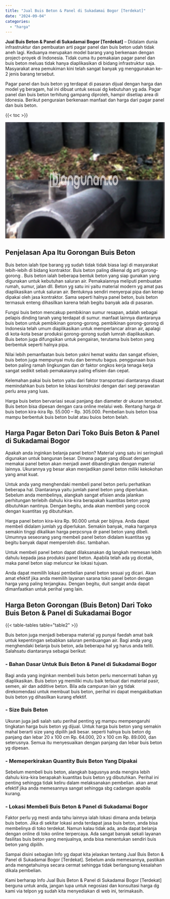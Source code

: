 ```yaml
---
title: "Jual Buis Beton & Panel di Sukadamai Bogor [Terdekat]"
date: "2024-09-04"
categories: 
  - "harga"
---
```


**Jual Buis Beton & Panel di Sukadamai Bogor \[Terdekat\]** – Didalam dunia infrastruktur dan pembuatan arti pagar panel dan buis beton udah tidak aneh lagi. Keduanya merupakan model barang yang berkenaan dengan project-proyek di Indonesia. Tidak cuma itu pemakaian pagar panel dan buis beton meluas tidak hanya diaplikasikan di bidang infrastruktur saja. Masyarakat area pemukiman kini telah sangat banyak yg menggunakan ke-2 jenis barang tersebut.

Pagar panel dan buis beton yg terdapat di pasaran dijual dengan harga dan model yg beragam, hal ini dibuat untuk sesuai dg kebutuhan yg ada. Pagar panel dan buis beton terhitung gampang diproleh, hampir disetiap area di Idonesia. Berikut penguraian berkenaan manfaat dan harga dari pagar panel dan buis beton.

{{< toc >}}

![Jual Buis Beton & Panel di Sukadamai Bogor [Terdekat]](/images/jual-panel-buis-beton-murah-28.png)

## Penjelasan Apa Itu Gorongan Buis Beton

Buis beton ialah tipe barang yg sudah tidak tidak biasa lagi di masyarakat lebih-lebih di bidang kontraktor. Buis beton paling dikenal dg arti gorong-gorong . Buis beton ialah beberapa bentuk beton yang siap gunakan yang digunakan untuk kebutuhan saluran air. Pemakaiannya meliputi pembuatan rumah, sumur, jalan dll. Beton yg satu ini yaitu material modern yg amat pas diaplikasikan untuk saluran air. Bentuknya sendiri menyerpai pipa dan kerap dipakai oleh jasa kontraktor. Sama seperti halnya panel beton, buis beton termasuk enteng dihasilkan karena telah begitu banyak ada di pasaran.

Fungsi buis beton mencakup pembikinan sumur resapan, adalah sebagai pelapis dinding tanah yang terdapat di sumur. manfaat lainnya diantaranya buis beton untuk pembikinan gorong-gorong. pembikinan gorong-gorong di Indonesia telah umum diaplikasikan untuk memperlancar aliran air, apalagi di kota-kota besar produksi gorong-gorong sudah lumrah diaplikasikan. Buis beton juga difungsikan untuk pengairan, terutama buis beton yang berbentuk seperti halnya pipa.

Nilai lebih pemanfaatan buis beton yakni hemat waktu dan sangat efisien, buis beton juga mempunyai mutu dan bermutu bagus. penggunaan buis beton paling ramah lingkungan dan dr faktor ongkos kerja tenaga kerja sangat sedikit sebab pemakaianya paling efisien dan cepat.

Kelemahan pakai buis beton yaitu dari faktor transportasi diantaranya disaat memindahkan buis beton ke lokasi konstruksi dengan dari segi perawatan perlu area yang luas.

Harga buis beton bervariasi seuai panjang dan diameter dr ukuran tersebut. Buis beton bisa dipesan dengan cara online melalui web. Rentang harga dr buis beton kira-kira Rp. 55.000 – Rp. 305.000. Pembelian buis beton bisa mampu berbentuk buis beton bulat atau buios beton belah.

## Harga Pagar Beton Dari Toko Buis Beton & Panel di Sukadamai Bogor

Apakah anda inginkan belanja panel beton? Material yang satu ini seringkali digunakan untuk bangunan besar. Dimana pagar yang dibuat dengan memakai panel beton akan menjadi awet dibandingkan dengan material lainnya. Ukurannya yg besar akan menjadikan panel beton miliki kekokohan yang amat kuat.

Untuk anda yang menghendaki membeli panel beton perlu perhatikan beberapa hal. Diantaranya yaitu jumlah panel beton yang diperlukan. Sebelum anda membelinya, alangkah sangat efisien anda jalankan perhitungan terlebih dahulu kira-kira berapakah kuantitas beton yang dibutuhkan nantinya. Dengan begitu, anda akan membeli yang cocok dengan kuantitas yg dibutuhkan.

Harga panel beton kira-kira Rp. 90.000 untuk per bijinya. Anda dapat membeli didalam jumlah yg diperlukan. Semakin banyak, maka harganya semakin tinggi dikalikan harga perpcsnya dr panel beton yang dibeli. Umumnya seseorang yang membeli panel beton didalam kuantitas yg begitu banyak dapat memperoleh disc. tambahan.

Untuk membeli panel beton dapat dilaksanakan dg langkah memesan lebih dahulu kepada jasa produksi panel beton. Apabila telah ada yg dicetak, maka panel beton siap meluncur ke lokasi tujuan.

Anda dapat memilih lokasi pembelian panel beton sesuai yg dicari. Akan amat efektif jika anda memilih layanan sarana toko panel beton dengan harga yang paling terjangkau. Dengan begitu, duit sangat anda dapat dimanfaatkan untuk perihal yang lain.

## Harga Beton Gorongan (Buis Beton) Dari Toko Buis Beton & Panel di Sukadamai Bogor

{{< table-tables table="table2" >}}

Buis beton juga menjadi beberapa material yg punyai faedah amat baik untuk kepentingan sebabkan saluran pembuangan air. Bagi anda yang menghendaki belanja buis beton, ada beberapa hal yg harus anda teliti. Salahsatu diantaranya sebagai berikut:

### \- Bahan Dasar Untuk Buis Beton & Panel di Sukadamai Bogor

Bagi anda yang inginkan membeli buis beton perlu mencermati bahan yg diaplikasikan. Buis beton yg memiliki mutu baik terbuat dari material pasir, semen, air dan additive beton. Bila ada campuran lain yg tidak direkomendasi untuk membuat buis beton, perihal ini dapat mengakibatkan buis beton yg dihasilkan kurang efektif.

### \- Size Buis Beton

Ukuran juga jadi salah satu perihal penting yg mampu mempengaruhi tingkatan harga buis beton yg dijual. Untuk harga buis beton yang semakin mahal berarti size yang dipilih jadi besar. seperti halnya buis beton dg panjang dan lebar 20 x 100 cm Rp. 64.000, 20 x 100 cm Rp. 89.000, dan seterusnya. Semua itu menyesuaikan dengan panjang dan lebar buis beton yg dipesan.

### \- Memeperkirakan Quantity Buis Beton Yang Dipakai

Sebelum membeli buis beton, alangkah bagusnya anda mengira lebih dahulu kira-kira berapakah kuantitas buis beton yg dibutuhkan. Perihal ini penting sehingga tidak keliru dalam melaksanakan pembelian. akan amat efektif jika anda memesannya sangat sehingga sbg cadangan apabila kurang.

### \- Lokasi Membeli Buis Beton & Panel di Sukadamai Bogor

Faktor perlu yg mesti anda tahu lainnya ialah lokasi dimana anda belanja buis beton. Jika di sekitar lokasi anda terdapat jasa buis beton, anda bisa membelinya di toko terdekat. Namun kalau tidak ada, anda dapat belanja dengan online di toko online terpercaya. Ada sangat banyak sekali layanan fasilitas buis beton yang menjualnya, anda bisa menentukan sendiri buis beton yang dipilih.

Sampai disini sebagian Info yg dapat kita jelaskan tentang Jual Buis Beton & Panel di Sukadamai Bogor \[Terdekat\]. Sebelum anda memesannya, pastikan anda mengetahuinya secara cermat sehingga tidak berlangsung kesalahan dikala pembelian.

Kami berharap Info Jual Buis Beton & Panel di Sukadamai Bogor \[Terdekat\] berguna untuk anda, jangan lupa untuk negosiasi dan konsultasi harga dg kami via telpon yg sudah kita menyediakan di web ini, terimakasih.
